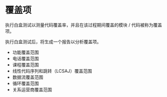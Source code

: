 # 覆盖项

执行白盒测试以测量代码覆盖率，并且在该过程期间覆盖的模块 / 代码被称为覆盖项。

执行白盒测试后，将生成一个报告以分析覆盖项。

* 功能覆盖范围
* 电话覆盖范围
* 课程覆盖范围
* 线性代码序列和跳转（LCSAJ）覆盖范围
* 数据流覆盖范围
* 循环覆盖范围
* 关系运营商覆盖范围

